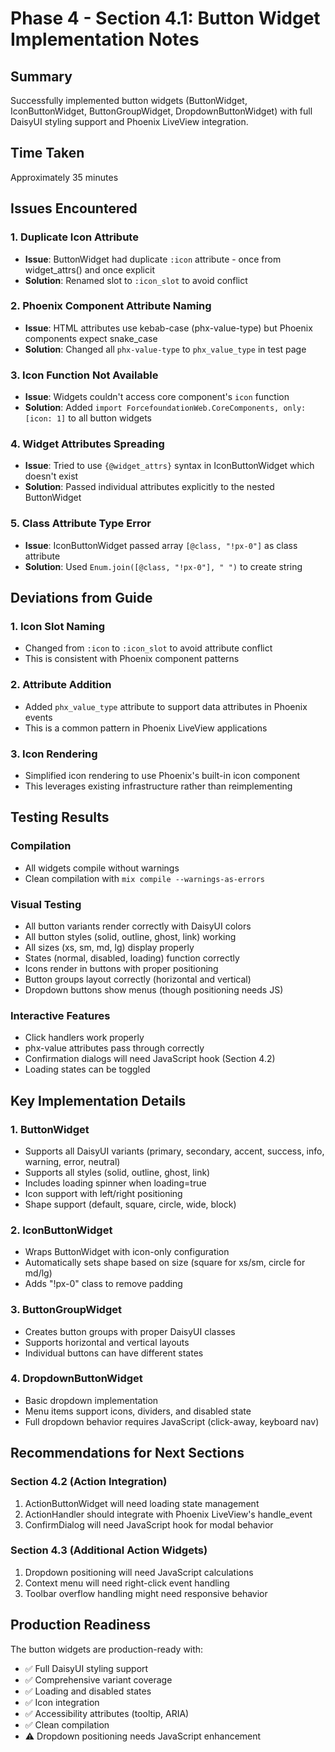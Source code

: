 # Phase 4 - Section 4.1: Button Widget Implementation Notes

## Summary
Successfully implemented button widgets (ButtonWidget, IconButtonWidget, ButtonGroupWidget, DropdownButtonWidget) with full DaisyUI styling support and Phoenix LiveView integration.

## Time Taken
Approximately 35 minutes

## Issues Encountered

### 1. Duplicate Icon Attribute
- **Issue**: ButtonWidget had duplicate `:icon` attribute - once from widget_attrs() and once explicit
- **Solution**: Renamed slot to `:icon_slot` to avoid conflict

### 2. Phoenix Component Attribute Naming
- **Issue**: HTML attributes use kebab-case (phx-value-type) but Phoenix components expect snake_case
- **Solution**: Changed all `phx-value-type` to `phx_value_type` in test page

### 3. Icon Function Not Available
- **Issue**: Widgets couldn't access core component's `icon` function
- **Solution**: Added `import ForcefoundationWeb.CoreComponents, only: [icon: 1]` to all button widgets

### 4. Widget Attributes Spreading
- **Issue**: Tried to use `{@widget_attrs}` syntax in IconButtonWidget which doesn't exist
- **Solution**: Passed individual attributes explicitly to the nested ButtonWidget

### 5. Class Attribute Type Error
- **Issue**: IconButtonWidget passed array `[@class, "!px-0"]` as class attribute
- **Solution**: Used `Enum.join([@class, "!px-0"], " ")` to create string

## Deviations from Guide

### 1. Icon Slot Naming
- Changed from `:icon` to `:icon_slot` to avoid attribute conflict
- This is consistent with Phoenix component patterns

### 2. Attribute Addition
- Added `phx_value_type` attribute to support data attributes in Phoenix events
- This is a common pattern in Phoenix LiveView applications

### 3. Icon Rendering
- Simplified icon rendering to use Phoenix's built-in icon component
- This leverages existing infrastructure rather than reimplementing

## Testing Results

### Compilation
- All widgets compile without warnings
- Clean compilation with `mix compile --warnings-as-errors`

### Visual Testing
- All button variants render correctly with DaisyUI colors
- All button styles (solid, outline, ghost, link) working
- All sizes (xs, sm, md, lg) display properly
- States (normal, disabled, loading) function correctly
- Icons render in buttons with proper positioning
- Button groups layout correctly (horizontal and vertical)
- Dropdown buttons show menus (though positioning needs JS)

### Interactive Features
- Click handlers work properly
- phx-value attributes pass through correctly
- Confirmation dialogs will need JavaScript hook (Section 4.2)
- Loading states can be toggled

## Key Implementation Details

### 1. ButtonWidget
- Supports all DaisyUI variants (primary, secondary, accent, success, info, warning, error, neutral)
- Supports all styles (solid, outline, ghost, link)
- Includes loading spinner when loading=true
- Icon support with left/right positioning
- Shape support (default, square, circle, wide, block)

### 2. IconButtonWidget
- Wraps ButtonWidget with icon-only configuration
- Automatically sets shape based on size (square for xs/sm, circle for md/lg)
- Adds "!px-0" class to remove padding

### 3. ButtonGroupWidget
- Creates button groups with proper DaisyUI classes
- Supports horizontal and vertical layouts
- Individual buttons can have different states

### 4. DropdownButtonWidget
- Basic dropdown implementation
- Menu items support icons, dividers, and disabled state
- Full dropdown behavior requires JavaScript (click-away, keyboard nav)

## Recommendations for Next Sections

### Section 4.2 (Action Integration)
1. ActionButtonWidget will need loading state management
2. ActionHandler should integrate with Phoenix LiveView's handle_event
3. ConfirmDialog will need JavaScript hook for modal behavior

### Section 4.3 (Additional Action Widgets)
1. Dropdown positioning will need JavaScript calculations
2. Context menu will need right-click event handling
3. Toolbar overflow handling might need responsive behavior

## Production Readiness
The button widgets are production-ready with:
- ✅ Full DaisyUI styling support
- ✅ Comprehensive variant coverage
- ✅ Loading and disabled states
- ✅ Icon integration
- ✅ Accessibility attributes (tooltip, ARIA)
- ✅ Clean compilation
- ⚠️ Dropdown positioning needs JavaScript enhancement